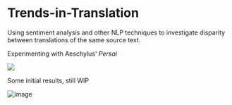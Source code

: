 # Trends-in-Translation
Using sentiment analysis and other NLP techniques to investigate disparity between translations of the same source text.

Experimenting with Aeschylus' *Persai*

![](https://upload.wikimedia.org/wikipedia/commons/thumb/9/9e/Kaulbach%2C_Wilhelm_von_-_Die_Seeschlacht_bei_Salamis_-_1868.JPG/1920px-Kaulbach%2C_Wilhelm_von_-_Die_Seeschlacht_bei_Salamis_-_1868.JPG)


Some initial results, still WIP 

![image](https://user-images.githubusercontent.com/55513603/137642494-70210109-9e35-4d65-8287-ef83189b180b.png)

